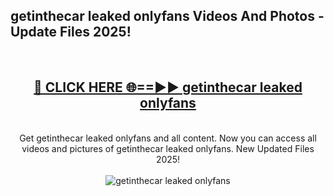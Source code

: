 <h2>getinthecar leaked onlyfans Videos And Photos - Update Files 2025!</h2>
<br>
<div align="center">
<h2><a href="https://linkcuts.com/hfmhzwbr" rel="nofollow">🔴 CLICK HERE 🌐==►► getinthecar leaked onlyfans</a></h2>
<br>
Get getinthecar leaked onlyfans and all content. Now you can access all videos and pictures of getinthecar leaked onlyfans. New Updated Files 2025!
<br>
<br>
<a href="https://linkcuts.com/hfmhzwbr" rel="nofollow" data-target="animated-image.originalLink"><img src="https://i.ibb.co.com/WyWwxjT/player-gif2.gif" alt="getinthecar leaked onlyfans" style="max-width: 100%; display: inline-block;" data-target="animated-image.originalImage"></a>
</div>
<br>